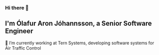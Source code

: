 ### Hi there 👋 

## I'm Ólafur Aron Jóhannsson, a Senior Software Engineer

🔭 I’m currently working at Tern Systems, developing software systems for Air Traffic Control

<!--
**olafurjohannsson/olafurjohannsson** is a ✨ _special_ ✨ repository because its `README.md` (this file) appears on your GitHub profile.

Here are some ideas to get you started:

- 
- 🌱 I’m currently learning ...
- 👯 I’m looking to collaborate on ...
- 🤔 I’m looking for help with ...
- 💬 Ask me about ...
- 📫 How to reach me: ...
- 😄 Pronouns: ...
- ⚡ Fun fact: ...
-->
